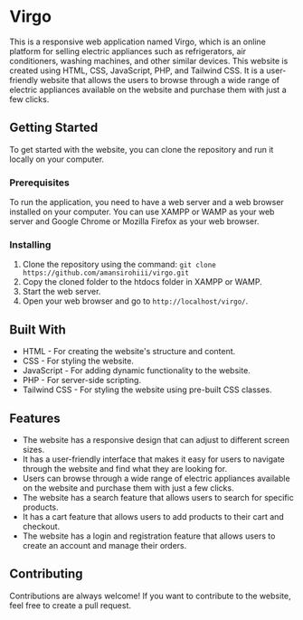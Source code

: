 <!DOCTYPE html>
<html>
  <body>
    <h1>Virgo</h1>
    <p>
      This is a responsive web application named Virgo, which is an online platform for selling electric appliances such as refrigerators, air conditioners, washing machines, and other similar devices. This website is created using HTML, CSS, JavaScript, PHP, and Tailwind CSS. It is a user-friendly website that allows the users to browse through a wide range of electric appliances available on the website and purchase them with just a few clicks.
    </p>
    <h2>Getting Started</h2>
    <p>
      To get started with the website, you can clone the repository and run it locally on your computer.
    </p>
    <h3>Prerequisites</h3>
    <p>
      To run the application, you need to have a web server and a web browser installed on your computer. You can use XAMPP or WAMP as your web server and Google Chrome or Mozilla Firefox as your web browser.
    </p>
    <h3>Installing</h3>
    <ol>
      <li>Clone the repository using the command: <code>git clone https://github.com/amansirohiii/virgo.git</code></li>
      <li>Copy the cloned folder to the htdocs folder in XAMPP or WAMP.</li>
      <li>Start the web server.</li>
      <li>Open your web browser and go to <code>http://localhost/virgo/</code>.</li>
    </ol>
    <h2>Built With</h2>
    <ul>
      <li>HTML - For creating the website's structure and content.</li>
      <li>CSS - For styling the website.</li>
      <li>JavaScript - For adding dynamic functionality to the website.</li>
      <li>PHP - For server-side scripting.</li>
      <li>Tailwind CSS - For styling the website using pre-built CSS classes.</li>
    </ul>
    <h2>Features</h2>
    <ul>
      <li>The website has a responsive design that can adjust to different screen sizes.</li>
      <li>It has a user-friendly interface that makes it easy for users to navigate through the website and find what they are looking for.</li>
      <li>Users can browse through a wide range of electric appliances available on the website and purchase them with just a few clicks.</li>
      <li>The website has a search feature that allows users to search for specific products.</li>
      <li>It has a cart feature that allows users to add products to their cart and checkout.</li>
      <li>The website has a login and registration feature that allows users to create an account and manage their orders.</li>
    </ul>
    <h2>Contributing</h2>
    <p>
      Contributions are always welcome! If you want to contribute to the website, feel free to create a pull request.
    </p>
   

